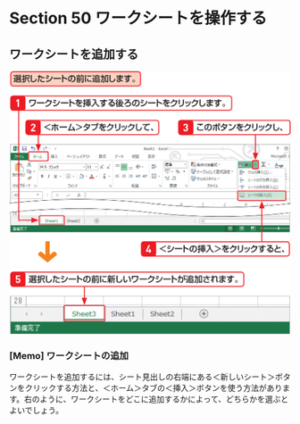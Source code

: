 # Section 50 ワークシートを操作する

## ワークシートを追加する

![](002.png)

### [Memo] ワークシートの追加

ワークシートを追加するには、シート見出しの右端にある＜新しいシート＞ボタンをクリックする方法と、＜ホーム＞タブの＜挿入＞ボタンを使う方法があります。右のように、ワークシートをどこに追加するかによって、どちらかを選ぶとよいでしょう。